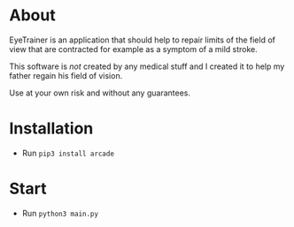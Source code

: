 # About
EyeTrainer is an application that should help to repair limits of the field of view that are contracted for example as a symptom of a mild stroke.

This software is _not_ created by any medical stuff and I created it to help my father regain his field of vision.

Use at your own risk and without any guarantees.

# Installation
- Run `pip3 install arcade`

# Start
- Run `python3 main.py`